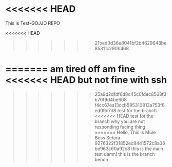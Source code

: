 <<<<<<< HEAD
=======
This is Test-GOJJO REPO

<<<<<<< HEAD
>>>>>>> 21bed0d36e8041bf2b4629648be85311c290b468

=======
am tired off
am fine
<<<<<<< HEAD
but not fine with ssh
=======
>>>>>>> 25a9d2dfdf6d8c45c0fdec8568f3b70f9d4be608
>>>>>>> f4cc67ea13ccb595310813a753f6ed09c7d8
test for the branch
<<<<<<< HEAD
test fot the branch
why you are not responding
fucing thing
=======
Hello, This is Mule Boss Setura
>>>>>>> 9276322f31852ec8441572c8a36be963c60a92c8
this is the main test damn!
this is the branch benon